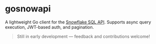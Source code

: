 # gosnowapi

A lightweight Go client for the [Snowflake SQL API](https://docs.snowflake.com/en/developer-guide/sql-api/index.html). Supports async query execution, JWT-based auth, and pagination.

> Still in early development — feedback and contributions welcome!

